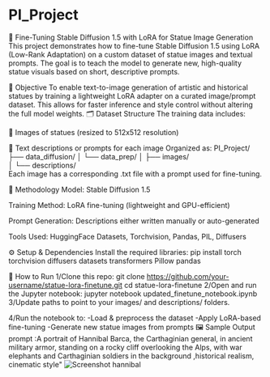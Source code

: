 # PI_Project

🗿 Fine-Tuning Stable Diffusion 1.5 with LoRA for Statue Image Generation
This project demonstrates how to fine-tune Stable Diffusion 1.5 using LoRA (Low-Rank Adaptation) on a custom dataset of statue images and textual prompts. The goal is to teach the model to generate new, high-quality statue visuals based on short, descriptive prompts.

🎯 Objective
To enable text-to-image generation of artistic and historical statues by training a lightweight LoRA adapter on a curated image/prompt dataset. This allows for faster inference and style control without altering the full model weights.
🗂️ Dataset Structure
The training data includes:

📸 Images of statues (resized to 512x512 resolution)

📝 Text descriptions or prompts for each image
Organized as:
PI_Project/
├── data_diffusion/
│   └── data_prep/
│       ├── images/             
│       └── descriptions/      
Each image has a corresponding .txt file with a prompt used for fine-tuning.

🧪 Methodology
Model: Stable Diffusion 1.5

Training Method: LoRA fine-tuning (lightweight and GPU-efficient)

Prompt Generation: Descriptions either written manually or auto-generated

Tools Used: HuggingFace Datasets, Torchvision, Pandas, PIL, Diffusers

⚙️ Setup & Dependencies
Install the required libraries:
pip install torch torchvision diffusers datasets transformers Pillow pandas

🚀 How to Run
1/Clone this repo:
git clone https://github.com/your-username/statue-lora-finetune.git
cd statue-lora-finetune
2/Open and run the Jupyter notebook:
jupyter notebook updated_finetune_notebook.ipynb
3/Update paths to point to your images/ and descriptions/ folders.

4/Run the notebook to:
-Load & preprocess the dataset
-Apply LoRA-based fine-tuning
-Generate new statue images from prompts
🖼️ Sample Output
prompt :A portrait of Hannibal Barca, the Carthaginian general, in ancient military armor, standing on a rocky cliff overlooking the Alps, with war elephants and Carthaginian soldiers in the background ,historical realism, cinematic style"
![Screenshot hannibal](https://github.com/user-attachments/assets/bfab2fba-8b9d-4552-a485-1b3e25ccd038)

